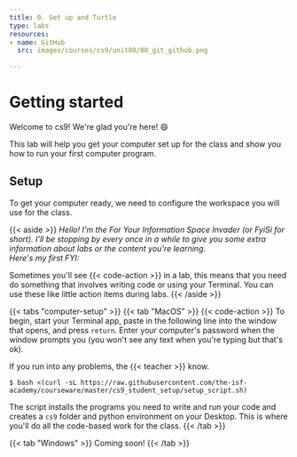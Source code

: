 ```yaml
---
title: 0. Set up and Turtle
type: labs
resources:
- name: GitHub
  src: images/courses/cs9/unit00/00_git_github.png

---
```


# Getting started
Welcome to cs9! We're glad you're here! 😄

This lab will help you get your computer set up for the class and show you how to run your
first computer program.

## Setup
To get your computer ready, we need to configure the workspace you will use for the class.

{{< aside >}}
*Hello! I'm the For Your Information Space Invader (or FyiSi for short). I'll be stopping by
every once in a while to give you some extra information about labs or the content you're
learning.  
Here's my first FYI:*

Sometimes you'll see {{< code-action >}} in a lab, this means that you
need do something that involves writing code or using your Terminal. You can use these like
little action items during labs.
{{< /aside >}}

{{< tabs "computer-setup" >}}
{{< tab "MacOS" >}}
{{< code-action >}} To begin, start your Terminal app, paste in the following line into
the window that opens, and press `return`. Enter your computer's password when the window
prompts you (you won't see any text when you're typing but that's ok).

If you run into any problems, the {{< teacher >}} know.

```shell
$ bash <(curl -sL https://raw.githubusercontent.com/the-isf-academy/courseware/master/cs9_student_setup/setup_script.sh)
```

The script installs the programs you need to write and run your code and creates a `cs9`
folder and python environment on your Desktop. This is where you'll do all the code-based
work for the class.
{{< /tab >}}

{{< tab "Windows" >}}
Coming soon!
{{< /tab >}}
